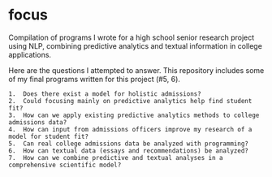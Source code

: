 # focus

Compilation of programs I wrote for a high school senior research project using NLP, combining predictive analytics and textual information in college applications.

Here are the questions I attempted to answer. This repository includes some of my final programs written for this project (#5, 6).

	1.	Does there exist a model for holistic admissions? 
	2.	Could focusing mainly on predictive analytics help find student fit?
	3.	How can we apply existing predictive analytics methods to college admissions data?
	4.	How can input from admissions officers improve my research of a model for student fit?
	5.	Can real college admissions data be analyzed with programming?
	6.	How can textual data (essays and recommendations) be analyzed?
	7.	How can we combine predictive and textual analyses in a comprehensive scientific model?
